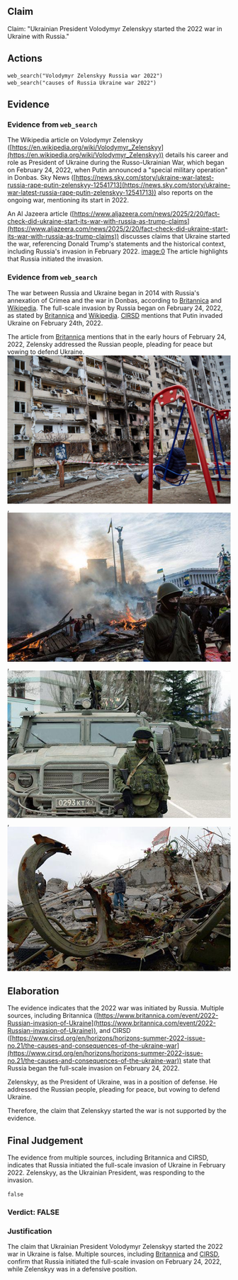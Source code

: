 ## Claim
Claim: "Ukrainian President Volodymyr Zelenskyy started the 2022 war in Ukraine with Russia."

## Actions
```
web_search("Volodymyr Zelenskyy Russia war 2022")
web_search("causes of Russia Ukraine war 2022")
```

## Evidence
### Evidence from `web_search`
The Wikipedia article on Volodymyr Zelenskyy ([https://en.wikipedia.org/wiki/Volodymyr_Zelenskyy](https://en.wikipedia.org/wiki/Volodymyr_Zelenskyy)) details his career and role as President of Ukraine during the Russo-Ukrainian War, which began on February 24, 2022, when Putin announced a "special military operation" in Donbas. Sky News ([https://news.sky.com/story/ukraine-war-latest-russia-rape-putin-zelenskyy-12541713](https://news.sky.com/story/ukraine-war-latest-russia-rape-putin-zelenskyy-12541713)) also reports on the ongoing war, mentioning its start in 2022.

An Al Jazeera article ([https://www.aljazeera.com/news/2025/2/20/fact-check-did-ukraine-start-its-war-with-russia-as-trump-claims](https://www.aljazeera.com/news/2025/2/20/fact-check-did-ukraine-start-its-war-with-russia-as-trump-claims)) discusses claims that Ukraine started the war, referencing Donald Trump's statements and the historical context, including Russia's invasion in February 2022. <image:0> The article highlights that Russia initiated the invasion.


### Evidence from `web_search`
The war between Russia and Ukraine began in 2014 with Russia's annexation of Crimea and the war in Donbas, according to [Britannica](https://www.britannica.com/event/2022-Russian-invasion-of-Ukraine) and [Wikipedia](https://en.wikipedia.org/wiki/Russian_invasion_of_Ukraine). The full-scale invasion by Russia began on February 24, 2022, as stated by [Britannica](https://www.britannica.com/event/2022-Russian-invasion-of-Ukraine) and [Wikipedia](https://en.wikipedia.org/wiki/Russian_invasion_of_Ukraine). [CIRSD](https://www.cirsd.org/en/horizons/horizons-summer-2022-issue-no.21/the-causes-and-consequences-of-the-ukraine-war) mentions that Putin invaded Ukraine on February 24th, 2022.

The article from [Britannica](https://www.britannica.com/event/2022-Russian-invasion-of-Ukraine) mentions that in the early hours of February 24, 2022, Zelensky addressed the Russian people, pleading for peace but vowing to defend Ukraine. ![image 883](media/2025-08-06_18-15-1754504125-782009.jpg), ![image 878](media/2025-08-06_18-15-1754504124-329330.jpg), ![image 879](media/2025-08-06_18-15-1754504124-650968.jpg), ![image 880](media/2025-08-06_18-15-1754504125-155065.jpg)


## Elaboration
The evidence indicates that the 2022 war was initiated by Russia. Multiple sources, including Britannica ([https://www.britannica.com/event/2022-Russian-invasion-of-Ukraine](https://www.britannica.com/event/2022-Russian-invasion-of-Ukraine)), and CIRSD ([https://www.cirsd.org/en/horizons/horizons-summer-2022-issue-no.21/the-causes-and-consequences-of-the-ukraine-war](https://www.cirsd.org/en/horizons/horizons-summer-2022-issue-no.21/the-causes-and-consequences-of-the-ukraine-war)) state that Russia began the full-scale invasion on February 24, 2022.

Zelenskyy, as the President of Ukraine, was in a position of defense. He addressed the Russian people, pleading for peace, but vowing to defend Ukraine.

Therefore, the claim that Zelenskyy started the war is not supported by the evidence.


## Final Judgement
The evidence from multiple sources, including Britannica and CIRSD, indicates that Russia initiated the full-scale invasion of Ukraine in February 2022. Zelenskyy, as the Ukrainian President, was responding to the invasion.

`false`

### Verdict: FALSE

### Justification
The claim that Ukrainian President Volodymyr Zelenskyy started the 2022 war in Ukraine is false. Multiple sources, including [Britannica](https://www.britannica.com/event/2022-Russian-invasion-of-Ukraine) and [CIRSD](https://www.cirsd.org/en/horizons/horizons-summer-2022-issue-no.21/the-causes-and-consequences-of-the-ukraine-war), confirm that Russia initiated the full-scale invasion on February 24, 2022, while Zelenskyy was in a defensive position.
